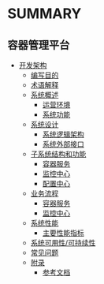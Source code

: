 # SUMMARY

## 容器管理平台
* [开发架构]()
    * [编写目的](开发架构文档/编写目的/Purpose.md)
    * [术语解释](开发架构文档/术语解释/Term.md)
    * [系统概述]()
        * [运营环境](开发架构文档/系统概述/OperatingEnvironment.md)
        * [系统功能](开发架构文档/系统概述/SystemFunctions.md)
    * [系统设计]()
        * [系统逻辑架构](开发架构文档/系统设计/SystemLogicArchitecture.md)
        * [系统外部接口](开发架构文档/系统设计/SystemExternalInterface.md)
    * [子系统结构和功能]()
        * [容器服务](开发架构文档/子系统结构和功能/ContainerService.md)
        * [监控中心](开发架构文档/子系统结构和功能/MonitoringCenter.md)
        * [配置中心](开发架构文档/子系统结构和功能/ConfigurationCenter.md)
    * [业务流程]()
        * [容器服务](开发架构文档/业务流程/ContainerService.md)
        * [监控中心](开发架构文档/业务流程/MonitoringCenter.md)
    * [系统性能]()
        * [主要性能指标](开发架构文档/系统性能/MainPerformancePndicators.md)
    * [系统可用性/可持续性](开发架构文档/系统可用性/SystemAvailabilitySustainability.md)
    * [常见问题](开发架构文档/FAQ/FAQ.md)
    * [附录]()
        * [参考文档](开发架构文档/附录/ReferenceDocument.md)